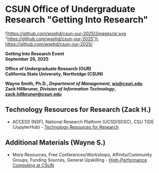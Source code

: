 # CSUN Office of Undergraduate Research "Getting Into Research"


![https://github.com/wsphd/csun-our-2025](images/qr.svg "https://github.com/wsphd/csun-our-2025")\
<https://github.com/wsphd/csun-our-2025/>

**Getting Into Research Event**\
**September 26, 2025**

**Office of Undergraduate Research (OUR)**\
**California State University, Northridge (CSUN)**

**Wayne Smith, Ph.D., _Department of Management_, <ws@csun.edu>**\
**Zack Hillbruner, _Division of Information Technology_, <zack.hillbruner@csun.edu>**


## Technology Resources for Research (Zack H.)

* ACCESS (NSF), National Research Platform (UCSD/SDSC), CSU TIDE (JupyterHub) - [Technology Resources for Research](https://www.csun.edu/it/research-resources)


## Additional Materials (Wayne S.)

* More Resources, Free Conferences/Workshops, Affinity/Community Groups, Funding Sources, General Upskilling - [High-Performance Computing at CSUN](https://github.com/wsphd/csun-hpc)

